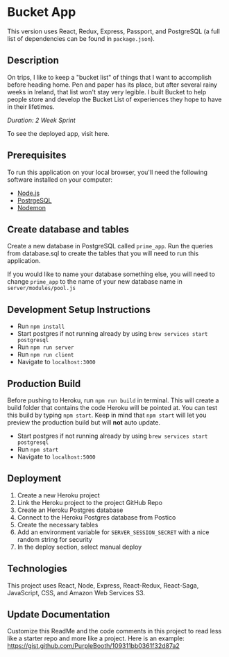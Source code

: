 # Bucket App

This version uses React, Redux, Express, Passport, and PostgreSQL (a full list of dependencies can be found in `package.json`).

## Description

On trips, I like to keep a "bucket list" of things that I want to accomplish before heading home. Pen and paper has its place, but after several rainy weeks in Ireland, that list won't stay very legible. I built Bucket to help people store and develop the Bucket List of experiences they hope to have in their lifetimes.

_Duration: 2 Week Sprint_

To see the deployed app, visit here.

## Prerequisites

To run this application on your local browser, you'll need the following software installed on your computer:

- [Node.js](https://nodejs.org/en/)
- [PostrgeSQL](https://www.postgresql.org/)
- [Nodemon](https://nodemon.io/)

## Create database and tables

Create a new database in PostgreSQL called `prime_app`. Run the queries from database.sql to create the tables that you will need to run this application.

If you would like to name your database something else, you will need to change `prime_app` to the name of your new database name in `server/modules/pool.js`

## Development Setup Instructions

- Run `npm install`
- Start postgres if not running already by using `brew services start postgresql`
- Run `npm run server`
- Run `npm run client`
- Navigate to `localhost:3000`

## Production Build

Before pushing to Heroku, run `npm run build` in terminal. This will create a build folder that contains the code Heroku will be pointed at. You can test this build by typing `npm start`. Keep in mind that `npm start` will let you preview the production build but will **not** auto update.

- Start postgres if not running already by using `brew services start postgresql`
- Run `npm start`
- Navigate to `localhost:5000`

## Deployment

1. Create a new Heroku project
1. Link the Heroku project to the project GitHub Repo
1. Create an Heroku Postgres database
1. Connect to the Heroku Postgres database from Postico
1. Create the necessary tables
1. Add an environment variable for `SERVER_SESSION_SECRET` with a nice random string for security
1. In the deploy section, select manual deploy

## Technologies

This project uses React, Node, Express, React-Redux, React-Saga, JavaScript, CSS, and Amazon Web Services S3.

## Update Documentation

Customize this ReadMe and the code comments in this project to read less like a starter repo and more like a project. Here is an example: https://gist.github.com/PurpleBooth/109311bb0361f32d87a2
